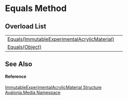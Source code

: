 # Equals Method


## Overload List
<table>
<tr>
<td><a href="M_Avalonia_Media_ImmutableExperimentalAcrylicMaterial_Equals">Equals(ImmutableExperimentalAcrylicMaterial)</a></td>
<td> </td>
</tr>
<tr>
<td><a href="M_Avalonia_Media_ImmutableExperimentalAcrylicMaterial_Equals_1">Equals(Object)</a></td>
<td> </td>
</tr>
</table>

## See Also


#### Reference
<a href="T_Avalonia_Media_ImmutableExperimentalAcrylicMaterial">ImmutableExperimentalAcrylicMaterial Structure</a>  
<a href="N_Avalonia_Media">Avalonia.Media Namespace</a>  

